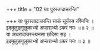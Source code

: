 +++
title = "02 याः पुरस्तादाचरन्ति"

+++
याः पुरस्तादाचरन्ति साकं सूर्यस्य रश्मिभिः ।  
इदमुलुङ्गुलुकाभ्यो अप्सराभ्यो ऽकरं नमः ॥॥ २ ॥  
या अधरादाचरन्त्यनसा छदिसा सह ।  
इदमुलुङ्गुलुकाभ्यो अप्सराभ्यो ऽकरं नमः ॥ ३ ॥